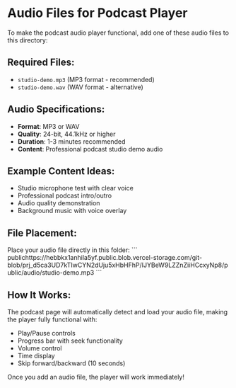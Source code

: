 # Audio Files for Podcast Player

To make the podcast audio player functional, add one of these audio files to this directory:

## Required Files:
- `studio-demo.mp3` (MP3 format - recommended)
- `studio-demo.wav` (WAV format - alternative)

## Audio Specifications:
- **Format**: MP3 or WAV
- **Quality**: 24-bit, 44.1kHz or higher
- **Duration**: 1-3 minutes recommended
- **Content**: Professional podcast studio demo audio

## Example Content Ideas:
- Studio microphone test with clear voice
- Professional podcast intro/outro
- Audio quality demonstration
- Background music with voice overlay

## File Placement:
Place your audio file directly in this folder:
\`\`\`
publichttps://hebbkx1anhila5yf.public.blob.vercel-storage.com/git-blob/prj_d5ca3UD7kTIwCYN2dUju5xHbHFhP/IJYBeW9LZZnZiiHCcxyNp8/public/audio/studio-demo.mp3
\`\`\`

## How It Works:
The podcast page will automatically detect and load your audio file, making the player fully functional with:
- Play/Pause controls
- Progress bar with seek functionality
- Volume control
- Time display
- Skip forward/backward (10 seconds)

Once you add an audio file, the player will work immediately!
